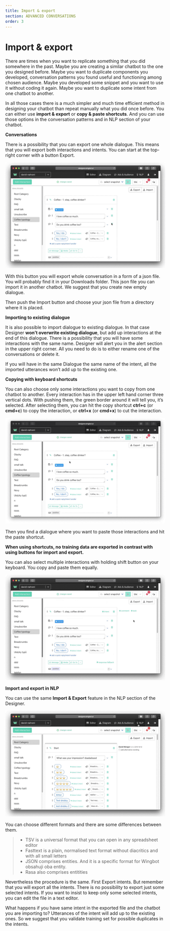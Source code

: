 ```yaml
---
title: Import & export
section: ADVANCED CONVERSATIONS
order: 3
---
```


# Import & export

There are times when you want to replicate something that you did somewhere in the past. Maybe you are creating a similar chatbot to the one you designed before. Maybe you want to duplicate components you developed, conversation patterns you found useful and functioning among chosen audience. Maybe you developed some snippet and you want to use it without coding it again. Maybe you want to duplicate some intent from one chatbot to another.

In all those cases there is a much simpler and much time efficient method in designing your chatbot than repeat manually what you did once before. You can either use **import & export** or **copy & paste shortcuts**. And you can use those options in the conversation patterns and in NLP section of your chatbot.

**Conversations**

There is a possibility that you can export one whole dialogue. This means that you will export both interactions and intents. You can start at the top-right corner with a button Export.

![Exporting the whole dialogue](/import_export_1.gif)

With this button you will export whole conversation in a form of a json file. You will probably find it in your Downloads folder. This json file you can import it in another chatbot. We suggest that you create new empty dialogue.

Then push the Import button and choose your json file from a directory where it is placed.

**Importing to existing dialogue**

It is also possible to import dialogue to existing dialogue. In that case Designer **won’t overwrite existing dialogue**, but add up interactions at the end of this dialogue. There is a possibility that you will have some interactions with the same name. Designer will alert you in the alert section in the upper right corner. All you need to do is to either rename one of the conversations or delete it.

If you will have in the same Dialogue the same name of the intent, all the imported utterances won’t add up to the existing one.

**Copying with keyboard shortcuts**

You can also choose only some interactions you want to copy from one chatbot to another. Every interaction has in the upper left hand corner three vertical dots. With pushing them, the green border around it will tell you, it’s selected. After selecting them, you can hit the copy shortcut **ctrl+c** (or **cmd+c**) to copy the interaction, or **ctrl+x** (or **cmd+x**) to cut the interaction.

![Selecting an interaction](/import_export_2.gif)

Then you find a dialogue where you want to paste those interactions and hit the paste shortcut.

**When using shortcuts, no training data are exported in contrast with using buttons for import and export.**

You can also select multiple interactions with holding shift button on your keyboard. You copy and paste them equally.

![Selecting multiple interactions](/import_export_3.gif)

**Import and export in NLP**

You can use the same **Import & Export** feature in the NLP section of the Designer.

![Exporting NLP](/import_export_4.gif)

You can choose different formats and there are some differences between them.

> - TSV is a universal format that you can open in any spreadsheet editor
> - Fasttext is a plain, normalised text format without diacritics and with all small letters
> - JSON comprises entities. And it is a specific format for Wingbot obsahuji oba entity.
> - Rasa also comprises entitities


Nevertheless the procedure is the same. First Export intents. But remember that you will export all the intents. There is no possibility to export just some selected intents. If you want to insist to keep only some selected intents, you can edit the file in a text editor.

What happens if you have same intent in the exported file and the chatbot you are importing to? Utterances of the intent will add up to the existing ones. So we suggest that you validate training set for possible duplicates in the intents.
